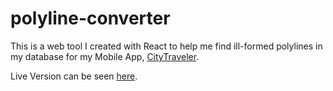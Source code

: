 # polyline-converter
This is a web tool I created with React to help me find ill-formed polylines in my database for my Mobile App,
[CityTraveler](https://itunes.apple.com/us/app/otway/id1222689246?ls=1&mt=8).

Live Version can be seen [here](https://melvincanela.com/portfolio/polyline-converter/).
